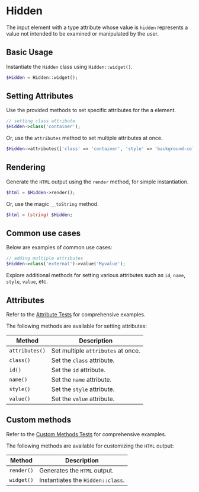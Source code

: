 # Hidden

The input element with a type attribute whose value is `hidden` represents a value not intended to be examined or
manipulated by the user.

## Basic Usage

Instantiate the `Hidden` class using `Hidden::widget()`.

```php
$Hidden = Hidden::widget();
```

## Setting Attributes

Use the provided methods to set specific attributes for the a element.

```php
// setting class attribute
$Hidden->class('container');
```

Or, use the `attributes` method to set multiple attributes at once.

```php
$Hidden->attributes(['class' => 'container', 'style' => 'background-color: #eee;']);
```

## Rendering

Generate the `HTML` output using the `render` method, for simple instantiation. 

```php
$html = $Hidden->render();
```

Or, use the magic `__toString` method.

```php
$html = (string) $Hidden;
```

## Common use cases

Below are examples of common use cases:

```php
// adding multiple attributes
$Hidden->class('external')->value('Myvalue');
```

Explore additional methods for setting various attributes such as  `id`, `name`, `style`, `value`, etc.

## Attributes

Refer to the [Attribute Tests](https://github.com/php-forge/html/blob/main/tests/Input/Hidden/AttributeTest.php) for 
comprehensive examples.

The following methods are available for setting attributes:

| Method             | Description                                                                                     |
| ------------------ | ----------------------------------------------------------------------------------------------- |
| `attributes()`     | Set multiple `attributes` at once.                                                              |
| `class()`          | Set the `class` attribute.                                                                      |
| `id()`             | Set the `id` attribute.                                                                         |
| `name()`           | Set the `name` attribute.                                                                       |
| `style()`          | Set the `style` attribute.                                                                      |
| `value()`          | Set the `value` attribute.                                                                      |

## Custom methods

Refer to the [Custom Methods Tests](https://github.com/php-forge/html/blob/main/tests/Input/Hidden/CustomMethodTest.php)
for comprehensive examples.

The following methods are available for customizing the `HTML` output:

| Method                       | Description                                                                           |
| ---------------------------- | ------------------------------------------------------------------------------------- |
| `render()`                   | Generates the `HTML` output.                                                          |
| `widget()`                   | Instantiates the `Hidden::class`.                                                     |
